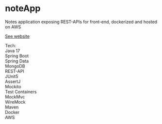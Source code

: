 # noteApp
Notes application exposing REST-APIs for front-end, dockerized and hosted on AWS

[See website](http://ec2-18-196-134-224.eu-central-1.compute.amazonaws.com:3000/)

Tech: <br />Java 17 <br /> Spring Boot<br /> Spring Data<br /> MongoDB <br />REST-API<br /> JUnit5<br /> AssertJ<br /> Mockito<br /> Test Containers<br /> MockMvc<br /> WireMock<br /> Maven<br /> Docker<br />AWS<br />
